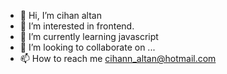 - 👋 Hi, I’m cihan altan
- 👀 I’m interested in frontend.
- 🌱 I’m currently learning javascript
- 💞️ I’m looking to collaborate on ...
- 📫 How to reach me cihann_altan@hotmail.com

<!---
cihan92/cihan92 is a ✨ special ✨ repository because its `README.md` (this file) appears on your GitHub profile.
You can click the Preview link to take a look at your changes.
--->
